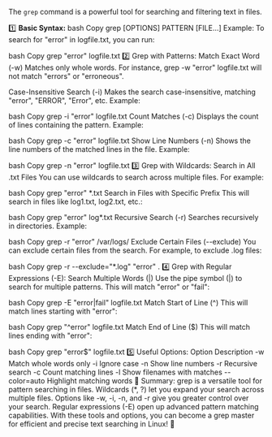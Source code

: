 The `grep` command is a powerful tool for searching and filtering text in files. 

1️⃣ **Basic Syntax:**
bash
Copy
grep [OPTIONS] PATTERN [FILE...]
Example:
To search for "error" in logfile.txt, you can run:

bash
Copy
grep "error" logfile.txt
2️⃣ Grep with Patterns:
Match Exact Word (-w)
Matches only whole words. For instance, grep -w "error" logfile.txt will not match "errors" or "erroneous".

Case-Insensitive Search (-i)
Makes the search case-insensitive, matching "error", "ERROR", "Error", etc.
Example:

bash
Copy
grep -i "error" logfile.txt
Count Matches (-c)
Displays the count of lines containing the pattern.
Example:

bash
Copy
grep -c "error" logfile.txt
Show Line Numbers (-n)
Shows the line numbers of the matched lines in the file.
Example:

bash
Copy
grep -n "error" logfile.txt
3️⃣ Grep with Wildcards:
Search in All .txt Files
You can use wildcards to search across multiple files. For example:

bash
Copy
grep "error" *.txt
Search in Files with Specific Prefix
This will search in files like log1.txt, log2.txt, etc.:

bash
Copy
grep "error" log*.txt
Recursive Search (-r)
Searches recursively in directories. Example:

bash
Copy
grep -r "error" /var/logs/
Exclude Certain Files (--exclude)
You can exclude certain files from the search. For example, to exclude .log files:

bash
Copy
grep -r --exclude="*.log" "error" .
4️⃣ Grep with Regular Expressions (-E):
Search Multiple Words (|)
Use the pipe symbol (|) to search for multiple patterns. This will match "error" or "fail":

bash
Copy
grep -E "error|fail" logfile.txt
Match Start of Line (^)
This will match lines starting with "error":

bash
Copy
grep "^error" logfile.txt
Match End of Line ($)
This will match lines ending with "error":

bash
Copy
grep "error$" logfile.txt
5️⃣ Useful Options:
Option	Description
-w	Match whole words only
-i	Ignore case
-n	Show line numbers
-r	Recursive search
-c	Count matching lines
-l	Show filenames with matches
--color=auto	Highlight matching words
🎯 Summary:
grep is a versatile tool for pattern searching in files.
Wildcards (*, ?) let you expand your search across multiple files.
Options like -w, -i, -n, and -r give you greater control over your search.
Regular expressions (-E) open up advanced pattern matching capabilities.
With these tools and options, you can become a grep master for efficient and precise text searching in Linux! 🚀



